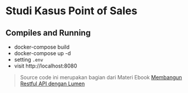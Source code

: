 # Studi Kasus Point of Sales

## Compiles and Running

- docker-compose build
- docker-compose up -d
- setting `.env`
- visit http://localhost:8080

> Source code ini merupakan bagian dari Materi Ebook [Membangun Restful API dengan Lumen](https://santrikoding.com/ebook/membangun-restful-api-aplikasi-kasir-dengan-lumen)
